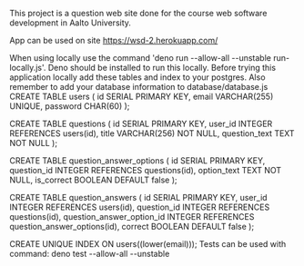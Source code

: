 This project is a question web site done for the course web software development in Aalto University.

App can be used on site https://wsd-2.herokuapp.com/

When using locally use the command  'deno run --allow-all --unstable run-locally.js'. Deno should be installed to run this locally. 
Before trying this application locally add these tables and index to your postgres. Also remember to add your database information to database/database.js
CREATE TABLE users (
  id SERIAL PRIMARY KEY,
  email VARCHAR(255) UNIQUE,
  password CHAR(60)
);

CREATE TABLE questions (
  id SERIAL PRIMARY KEY,
  user_id INTEGER REFERENCES users(id),
  title VARCHAR(256) NOT NULL,
  question_text TEXT NOT NULL
);

CREATE TABLE question_answer_options (
  id SERIAL PRIMARY KEY,
  question_id INTEGER REFERENCES questions(id),
  option_text TEXT NOT NULL,
  is_correct BOOLEAN DEFAULT false
);

CREATE TABLE question_answers (
  id SERIAL PRIMARY KEY,
  user_id INTEGER REFERENCES users(id),
  question_id INTEGER REFERENCES questions(id),
  question_answer_option_id INTEGER REFERENCES question_answer_options(id),
  correct BOOLEAN DEFAULT false
);

CREATE UNIQUE INDEX ON users((lower(email)));
Tests can be used with command: deno test --allow-all --unstable

